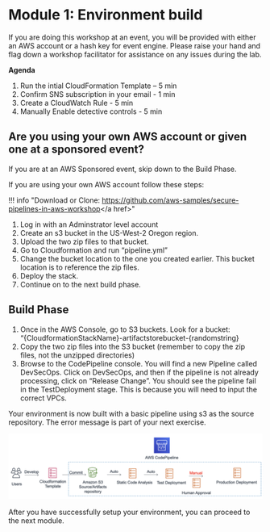 # Module 1: Environment build

If you are doing this workshop at an event, you will be provided with either an AWS account or a hash key for event engine. Please raise your hand and flag down a workshop facilitator for assistance on any issues during the lab.

**Agenda**
 
1. Run the intial CloudFormation Template – 5 min
2. Confirm SNS subscription in your email - 1 min
3. Create a CloudWatch Rule - 5 min
4. Manually Enable detective controls - 5 min



## Are you using your own AWS account or given one at a sponsored event?

If you are at an AWS Sponsored event, skip down to the Build Phase.

If you are using your own AWS account follow these steps:

!!! info "Download or Clone: <a href="https://github.com/aws-samples/secure-pipelines-in-aws-workshop" target="_blank">https://github.com/aws-samples/secure-pipelines-in-aws-workshop</a href>"

1. Log in with an Adminstrator level account
2. Create an s3 bucket in the US-West-2 Oregon region.
3. Upload the two zip files to that bucket.
4. Go to Cloudformation and run “pipeline.yml”
5. Change the bucket location to the one you created earlier.  This bucket location is to reference the zip files.
6. Deploy the stack.
7. Continue on to the next build phase.



## Build Phase

1. Once in the AWS Console, go to S3 buckets. Look for a bucket: “{CloudformationStackName}-artifactstorebucket-{randomstring}
2. Copy the two zip files into the S3 bucket (remember to copy the zip files, not the unzipped directories)
3. Browse to the CodePipeline console. You will find a new Pipeline called DevSecOps. Click on DevSecOps, and then if the pipeline is not already processing, click on “Release Change”. You should see the pipeline fail in the TestDeployment stage. This is because you will need to input the correct VPCs.


Your environment is now built with a basic pipeline using s3 as the source repository.  The error message is part of your next exercise.

![Pipeline](./images/01-pipeline.png)

After you have successfully setup your environment, you can proceed to the next module.
